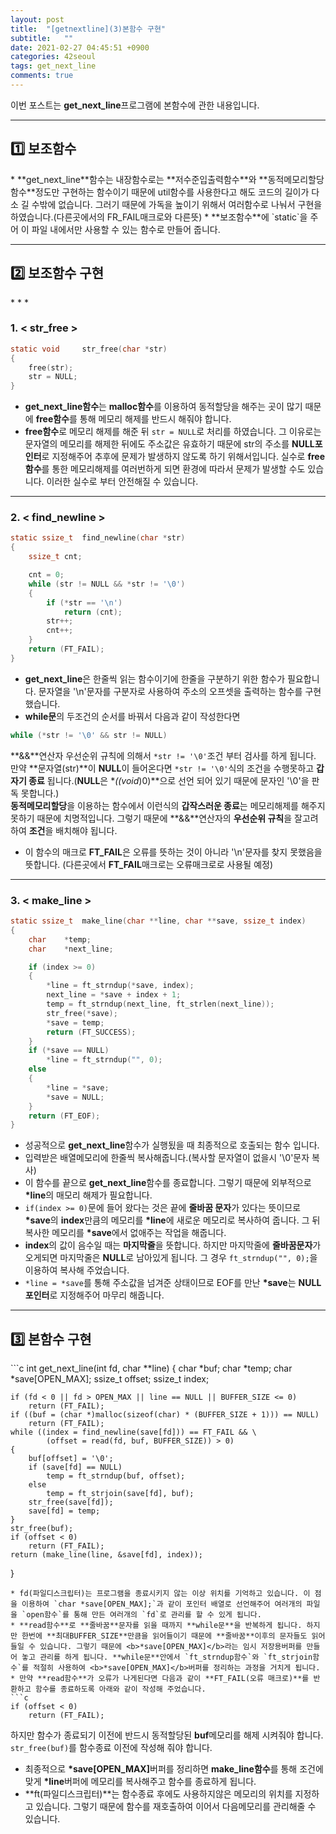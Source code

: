 ```yaml
---
layout: post
title:  "[getnextline](3)본함수 구현"
subtitle:   ""
date: 2021-02-27 04:45:51 +0900
categories: 42seoul
tags: get_next_line
comments: true
---
```


이번 포스트는 **get_next_line**프로그램에 본함수에 관한 내용입니다.

* * *
<h2>1️⃣ 보조함수</h2>
* **get_next_line**함수는 내장함수로는 **저수준입출력함수**와 **동적메모리할당 함수**정도만 구현하는 함수이기 때문에 util함수를 사용한다고 해도 코드의 길이가 다소 길 수밖에 없습니다. 그러기 때문에 가독을 높이기 위해서 여러함수로 나눠서 구현을 하였습니다.(다른곳에서의 FR_FAIL매크로와 다른뜻)
* **보조함수**에 `static`을 주어 이 파일 내에서만 사용할 수 있는 함수로 만들어 줍니다.

* * *
<h2>2️⃣ 보조함수 구현</h2>
* * *
<h3 align="left">1. &#60; str_free &#62;</h3>

```c
static void		str_free(char *str)
{
	free(str);
	str = NULL;
}
```
* **get_next_line함수**는 **malloc함수**를 이용하여 동적할당을 해주는 곳이 많기 때문에 **free함수**를 통해 메모리 해제를 반드시 해줘야 합니다.
* **free함수**로 메모리 해제를 해준 뒤 `str = NULL`로 처리를 하였습니다. 그 이유로는 문자열의 메모리를 해제한 뒤에도 주소값은 유효하기 때문에 str의 주소를 **NULL포인터**로 지정해주어 추후에 문제가 발생하지 않도록 하기 위해서입니다. 실수로 **free함수**를 통한 메모리해제를 여러번하게 되면 환경에 따라서 문제가 발생할 수도 있습니다. 이러한 실수로 부터 안전해질 수 있습니다.

* * *
<h3 align="left">2. &#60; find_newline &#62;</h3>

```c
static ssize_t	find_newline(char *str)
{
	ssize_t cnt;

	cnt = 0;
	while (str != NULL && *str != '\0')
	{
		if (*str == '\n')
			return (cnt);
		str++;
		cnt++;
	}
	return (FT_FAIL);
}
```
* **get_next_line**은 한줄씩 읽는 함수이기에 한줄을 구분하기 위한 함수가 필요합니다. 문자열을 '\n'문자를 구분자로 사용하여 주소의 오프셋을 출력하는 함수를 구현했습니다.
* **while문**의 두조건의 순서를 바꿔서 다음과 같이 작성한다면
```c
while (*str != '\0' && str != NULL)
```
**&&**연산자 우선순위 규칙에 의해서 `*str != '\0'`조건 부터 검사를 하게 됩니다. 만약 **문자열(str)**이 **NULL**이 들어온다면 `*str != '\0'`식의 조건을 수행못하고 **갑자기 종료** 됩니다.(**NULL**은 **((void*)0)**으로 선언 되어 있기 때문에 문자인 '\0'을 판독 못합니다.)<br />**동적메모리할당**을 이용하는 함수에서 이런식의 **갑작스러운 종료**는 메모리해제를 해주지 못하기 때문에 치명적입니다. 그렇기 때문에 **&&**연산자의 **우선순위 규칙**을 잘고려하여 **조건**을 배치해야 됩니다.
* 이 함수의 매크로 **FT_FAIL**은 오류를 뜻하는 것이 아니라 '\n'문자를 찾지 못했음을 뜻합니다. (다른곳에서 **FT_FAIL**매크로는 오류매크로로 사용될 예정)

* * *
<h3 align="left">3. &#60; make_line &#62;</h3>

```c
static ssize_t	make_line(char **line, char **save, ssize_t index)
{
	char	*temp;
	char	*next_line;

	if (index >= 0)
	{
		*line = ft_strndup(*save, index);
		next_line = *save + index + 1;
		temp = ft_strndup(next_line, ft_strlen(next_line));
		str_free(*save);
		*save = temp;
		return (FT_SUCCESS);
	}
	if (*save == NULL)
		*line = ft_strndup("", 0);
	else
	{
		*line = *save;
		*save = NULL;
	}
	return (FT_EOF);
}
```
* 성공적으로 **get_next_line**함수가 실행됬을 때 최종적으로 호출되는 함수 입니다.
* 입력받은 배열메모리에 한줄씩 복사해줍니다.(복사할 문자열이 없을시 '\0'문자 복사)
* 이 함수를 끝으로 **get_next_line**함수를 종료합니다. 그렇기 때문에 외부적으로 <b>*line</b>의 매모리 해제가 필요합니다.
* `if(index >= 0)`문에 들어 왔다는 것은 끝에 **줄바꿈 문자**가 있다는 뜻이므로 <b>*save</b>의 **index**만큼의 메모리를 <b>*line</b>에 새로운 메모리로 복사하여 줍니다. 그 뒤 복사한 메모리를 <b>*save</b>에서 없애주는 작업을 해줍니다.
* **index**의 값이 음수일 때는 **마지막줄**을 뜻합니다. 하지만 마지막줄에 **줄바꿈문자**가 오게되면 마지막줄은 **NULL**로 남아있게 됩니다. 그 경우 `ft_strndup("", 0);`을 이용하여 복사해 주었습니다.
* `*line = *save`를 통해 주소값을 넘겨준 상태이므로 EOF를 만난 <b>*save</b>는 **NULL포인터**로 지정해주어 마무리 해줍니다.

* * *
<h2>3️⃣ 본함수 구현</h2>
```c
int get_next_line(int fd, char **line)
{
	char		*buf;
	char		*temp;
	char	    *save[OPEN_MAX];
	ssize_t		offset;
	ssize_t		index;

	if (fd < 0 || fd > OPEN_MAX || line == NULL || BUFFER_SIZE <= 0)
		return (FT_FAIL);
	if ((buf = (char *)malloc(sizeof(char) * (BUFFER_SIZE + 1))) == NULL)
		return (FT_FAIL);
	while ((index = find_newline(save[fd])) == FT_FAIL && \
			(offset = read(fd, buf, BUFFER_SIZE)) > 0)
	{
		buf[offset] = '\0';
		if (save[fd] == NULL)
			temp = ft_strndup(buf, offset);
		else
			temp = ft_strjoin(save[fd], buf);
		str_free(save[fd]);
		save[fd] = temp;
	}
	str_free(buf);
	if (offset < 0)
		return (FT_FAIL);
	return (make_line(line, &save[fd], index));
}
```
* fd(파일디스크립터)는 프로그램을 종료시키지 않는 이상 위치를 기억하고 있습니다. 이 점을 이용하여 `char *save[OPEN_MAX];`과 같이 포인터 배열로 선언해주어 여러개의 파일을 `open함수`를 통해 만든 여러개의 `fd`로 관리를 할 수 있게 됩니다.
* **read함수**로 **줄바꿈**문자를 읽을 때까지 **while문**을 반복하게 됩니다. 하지만 한번에 **최대BUFFER_SIZE**만큼을 읽어들이기 때문에 **줄바꿈**이후의 문자들도 읽어 들일 수 있습니다. 그렇기 때문에 <b>*save[OPEN_MAX]</b>라는 임시 저장용버퍼를 만들어 놓고 관리를 하게 됩니다. **while문**안에서 `ft_strndup함수`와 `ft_strjoin함수`를 적절히 사용하여 <b>*save[OPEN_MAX]</b>버퍼를 정리하는 과정을 거치게 됩니다.
* 만약 **read함수**가 오류가 나게된다면 다음과 같이 **FT_FAIL(오류 매크로)**를 반환하고 함수를 종료하도록 아래와 같이 작성해 주었습니다.
```c
if (offset < 0)
    return (FT_FAIL);
```
하지만 함수가 종료되기 이전에 반드시 동적할당된 **buf**메모리를 해제 시켜줘야 합니다. `str_free(buf)`를 함수종료 이전에 작성해 줘야 합니다.
* 최종적으로 <b>*save[OPEN_MAX]</b>버퍼를 정리하면 **make_line함수**를 통해 조건에 맞게 <b>*line</b>버퍼에 메모리를 복사해주고 함수를 종료하게 됩니다.
* **ft(파일디스크립터)**는 함수종료 후에도 사용하지않은 메모리의 위치를 지정하고 있습니다. 그렇기 때문에 함수를 재호출하여 이어서 다음메모리를 관리해줄 수 있습니다.